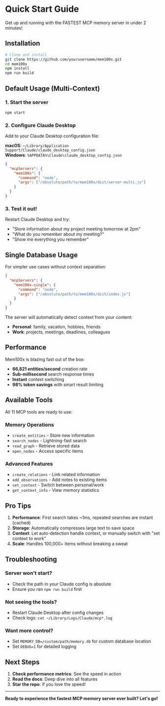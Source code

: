 # Quick Start Guide

Get up and running with the FASTEST MCP memory server in under 2 minutes!

## Installation

```bash
# Clone and install
git clone https://github.com/yourusername/mem100x.git
cd mem100x
npm install
npm run build
```

## Default Usage (Multi-Context)

### 1. Start the server

```bash
npm start
```

### 2. Configure Claude Desktop

Add to your Claude Desktop configuration file:

**macOS**: `~/Library/Application Support/Claude/claude_desktop_config.json`  
**Windows**: `%APPDATA%\Claude\claude_desktop_config.json`

```json
{
  "mcpServers": {
    "mem100x": {
      "command": "node",
      "args": ["/absolute/path/to/mem100x/dist/server-multi.js"]
    }
  }
}
```

### 3. Test it out!

Restart Claude Desktop and try:
- "Store information about my project meeting tomorrow at 2pm"
- "What do you remember about my meeting?"
- "Show me everything you remember"

## Single Database Usage

For simpler use cases without context separation:

```json
{
  "mcpServers": {
    "mem100x-single": {
      "command": "node",
      "args": ["/absolute/path/to/mem100x/dist/index.js"]
    }
  }
}
```

The server will automatically detect context from your content:
- **Personal**: family, vacation, hobbies, friends
- **Work**: projects, meetings, deadlines, colleagues

## Performance

Mem100x is blazing fast out of the box:

- **66,821 entities/second** creation rate
- **Sub-millisecond** search response times
- **Instant** context switching
- **98% token savings** with smart result limiting

## Available Tools

All 11 MCP tools are ready to use:

### Memory Operations
- `create_entities` - Store new information
- `search_nodes` - Lightning-fast search
- `read_graph` - Retrieve stored data
- `open_nodes` - Access specific items

### Advanced Features
- `create_relations` - Link related information
- `add_observations` - Add notes to existing items
- `set_context` - Switch between personal/work
- `get_context_info` - View memory statistics

## Pro Tips

1. **Performance**: First search takes ~1ms, repeated searches are instant (cached)
2. **Storage**: Automatically compresses large text to save space
3. **Context**: Let auto-detection handle context, or manually switch with "set context to work"
4. **Scale**: Handles 100,000+ items without breaking a sweat

## Troubleshooting

### Server won't start?
- Check the path in your Claude config is absolute
- Ensure you ran `npm run build` first

### Not seeing the tools?
- Restart Claude Desktop after config changes
- Check logs: `cat ~/Library/Logs/Claude/mcp*.log`

### Want more control?
- Set `MEMORY_DB=/custom/path/memory.db` for custom database location
- Set `DEBUG=1` for detailed logging

## Next Steps

1. **Check performance metrics**: See the speed in action
2. **Read the docs**: Deep dive into all features
3. **Star the repo**: If you love the speed!

---

**Ready to experience the fastest MCP memory server ever built? Let's go!**